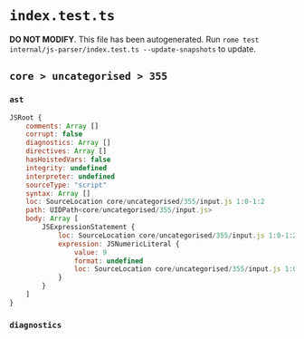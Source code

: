 # `index.test.ts`

**DO NOT MODIFY**. This file has been autogenerated. Run `rome test internal/js-parser/index.test.ts --update-snapshots` to update.

## `core > uncategorised > 355`

### `ast`

```javascript
JSRoot {
	comments: Array []
	corrupt: false
	diagnostics: Array []
	directives: Array []
	hasHoistedVars: false
	integrity: undefined
	interpreter: undefined
	sourceType: "script"
	syntax: Array []
	loc: SourceLocation core/uncategorised/355/input.js 1:0-1:2
	path: UIDPath<core/uncategorised/355/input.js>
	body: Array [
		JSExpressionStatement {
			loc: SourceLocation core/uncategorised/355/input.js 1:0-1:2
			expression: JSNumericLiteral {
				value: 9
				format: undefined
				loc: SourceLocation core/uncategorised/355/input.js 1:0-1:2
			}
		}
	]
}
```

### `diagnostics`

```

```
